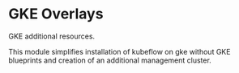 # GKE Overlays

GKE additional resources. 

This module simplifies installation of kubeflow on gke without GKE blueprints 
and creation of an additional management cluster.

